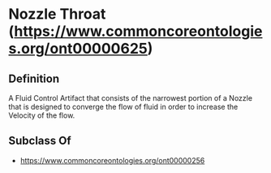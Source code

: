 # Nozzle Throat (https://www.commoncoreontologies.org/ont00000625)

## Definition
A Fluid Control Artifact that consists of the narrowest portion of a Nozzle that is designed to converge the flow of fluid in order to increase the Velocity of the flow.

## Subclass Of
- https://www.commoncoreontologies.org/ont00000256

